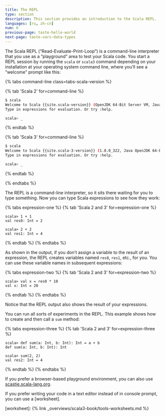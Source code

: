 ```yaml
---
title: The REPL
type: section
description: This section provides an introduction to the Scala REPL.
languages: [ru, zh-cn]
num: 6
previous-page: taste-hello-world
next-page: taste-vars-data-types
---
```



The Scala REPL (“Read-Evaluate-Print-Loop”) is a command-line interpreter that you use as a “playground” area to test your Scala code.
You start a REPL session by running the `scala` or `scala3` command depending on your installation at your operating system command line, where you’ll see a “welcome” prompt like this:


{% tabs command-line class=tabs-scala-version %}

{% tab 'Scala 2' for=command-line %}
```bash
$ scala
Welcome to Scala {{site.scala-version}} (OpenJDK 64-Bit Server VM, Java 1.8.0_342).
Type in expressions for evaluation. Or try :help.

scala> _
```
{% endtab %}

{% tab 'Scala 3' for=command-line %}
```bash
$ scala
Welcome to Scala {{site.scala-3-version}} (1.8.0_322, Java OpenJDK 64-Bit Server VM).
Type in expressions for evaluation. Or try :help.

scala> _
```
{% endtab %}

{% endtabs %}

The REPL is a command-line interpreter, so it sits there waiting for you to type something.
Now you can type Scala expressions to see how they work:

{% tabs expression-one %}
{% tab 'Scala 2 and 3' for=expression-one %}
````
scala> 1 + 1
val res0: Int = 2

scala> 2 + 2
val res1: Int = 4
````
{% endtab %}
{% endtabs %}

As shown in the output, if you don’t assign a variable to the result of an expression, the REPL creates variables named `res0`, `res1`, etc., for you.
You can use these variable names in subsequent expressions:

{% tabs expression-two %}
{% tab 'Scala 2 and 3' for=expression-two %}
````
scala> val x = res0 * 10
val x: Int = 20
````
{% endtab %}
{% endtabs %}

Notice that the REPL output also shows the result of your expressions.

You can run all sorts of experiments in the REPL.
This example shows how to create and then call a `sum` method:

{% tabs expression-three %}
{% tab 'Scala 2 and 3' for=expression-three %}
````
scala> def sum(a: Int, b: Int): Int = a + b
def sum(a: Int, b: Int): Int

scala> sum(2, 2)
val res2: Int = 4
````
{% endtab %}
{% endtabs %}

If you prefer a browser-based playground environment, you can also use [scastie.scala-lang.org](https://scastie.scala-lang.org).

If you prefer writing your code in a text editor instead of in console prompt, you can use a [worksheet].

[worksheet]: {% link _overviews/scala3-book/tools-worksheets.md %}
